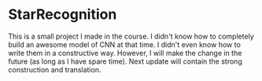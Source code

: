 # StarRecognition

This is a small project I made in the course.
I didn't know how to completely build an awesome model of CNN at that time.
I didn't even know how to write them in a constructive way.
However, I will make the change in the future (as long as I have spare time).
Next update will contain the strong construction and translation.

